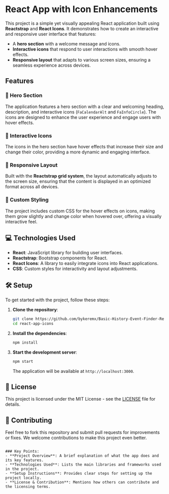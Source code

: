 
# React App with Icon Enhancements

This project is a simple yet visually appealing React application built using **Reactstrap** and **React Icons**. It demonstrates how to create an interactive and responsive user interface that features:

- A **hero section** with a welcome message and icons.
- **Interactive icons** that respond to user interactions with smooth hover effects.
- **Responsive layout** that adapts to various screen sizes, ensuring a seamless experience across devices.

## Features

### 🌟 Hero Section
The application features a hero section with a clear and welcoming heading, description, and interactive icons (`FaCalendarAlt` and `FaInfoCircle`). The icons are designed to enhance the user experience and engage users with hover effects.

### 🚀 Interactive Icons
The icons in the hero section have hover effects that increase their size and change their color, providing a more dynamic and engaging interface.

### 📱 Responsive Layout
Built with the **Reactstrap grid system**, the layout automatically adjusts to the screen size, ensuring that the content is displayed in an optimized format across all devices.

### 🎨 Custom Styling
The project includes custom CSS for the hover effects on icons, making them grow slightly and change color when hovered over, offering a visually interactive feel.

## 💻 Technologies Used

- **React**: JavaScript library for building user interfaces.
- **Reactstrap**: Bootstrap components for React.
- **React Icons**: A library to easily integrate icons into React applications.
- **CSS**: Custom styles for interactivity and layout adjustments.

## 🛠️ Setup

To get started with the project, follow these steps:

1. **Clone the repository**:
   ```bash
   git clone https://github.com/bykeremx/Basic-History-Event-Finder-React.git
   cd react-app-icons
   ```

2. **Install the dependencies**:
   ```bash
   npm install
   ```

3. **Start the development server**:
   ```bash
   npm start
   ```

   The application will be available at `http://localhost:3000`.

## 📝 License

This project is licensed under the MIT License - see the [LICENSE](LICENSE) file for details.

## 🤝 Contributing

Feel free to fork this repository and submit pull requests for improvements or fixes. We welcome contributions to make this project even better.

```

### Key Points:
- **Project Overview**: A brief explanation of what the app does and its key features.
- **Technologies Used**: Lists the main libraries and frameworks used in the project.
- **Setup Instructions**: Provides clear steps for setting up the project locally.
- **License & Contribution**: Mentions how others can contribute and the licensing terms.
